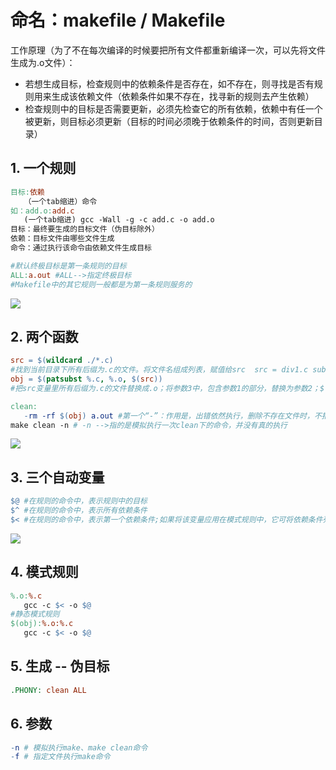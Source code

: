 # 命名：makefile / Makefile

工作原理（为了不在每次编译的时候要把所有文件都重新编译一次，可以先将文件生成为.o文件）：

* 若想生成目标，检查规则中的依赖条件是否存在，如不存在，则寻找是否有规则用来生成该依赖文件（依赖条件如果不存在，找寻新的规则去产生依赖）
* 检查规则中的目标是否需要更新，必须先检查它的所有依赖，依赖中有任一个被更新，则目标必须更新（目标的时间必须晚于依赖条件的时间，否则更新目录）

## 1. 一个规则

```makefile
目标:依赖
   （一个tab缩进）命令
如：add.o:add.c
   (一个tab缩进) gcc -Wall -g -c add.c -o add.o
目标：最终要生成的目标文件（伪目标除外）
依赖：目标文件由哪些文件生成
命令：通过执行该命令由依赖文件生成目标

#默认终极目标是第一条规则的目标
ALL:a.out #ALL-->指定终极目标
#Makefile中的其它规则一般都是为第一条规则服务的
```
![](https://oafz-draw-bed.oss-cn-beijing.aliyuncs.com/img/makefile_1.png)

## 2. 两个函数

```makefile
src = $(wildcard ./*.c)
#找到当前目录下所有后缀为.c的文件。将文件名组成列表，赋值给src  src = div1.c sub.c add.c
obj = $(patsubst %.c, %.o, $(src))
#把src变量里所有后缀为.c的文件替换成.o；将参数3中，包含参数1的部分，替换为参数2；$()是取变量的语法    obj = div1.o sub.o add.o
```

```makefile
clean:
   -rm -rf $(obj) a.out #第一个“-”：作用是，出错依然执行，删除不存在文件时，不报错。顺序执行结束。
make clean -n # -n -->指的是模拟执行一次clean下的命令，并没有真的执行
```
![](https://oafz-draw-bed.oss-cn-beijing.aliyuncs.com/img/makefile_2.png)

## 3. 三个自动变量

```makefile
$@ #在规则的命令中，表示规则中的目标
$^ #在规则的命令中，表示所有依赖条件
$< #在规则的命令中，表示第一个依赖条件;如果将该变量应用在模式规则中，它可将依赖条件列表中的依赖依次取出，套用模式规则。
```
![](https://oafz-draw-bed.oss-cn-beijing.aliyuncs.com/img/makefile_3.png)

## 4. 模式规则

```makefile
%.o:%.c
   gcc -c $< -o $@
#静态模式规则
$(obj):%.o:%.c
   gcc -c $< -o $@
```

## 5. 生成 -- 伪目标

   ```makefile
   .PHONY: clean ALL
   ```

## 6. 参数

   ```makefile
   -n # 模拟执行make、make clean命令
   -f # 指定文件执行make命令
   ```
   